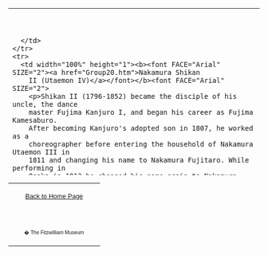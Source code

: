 <html>

<head>

<title>Info</title>
</head>



<div align="center">
  <center>
  <table border="0" width="100%" cellpadding="0" cellspacing="4" height="335">
    <tr>
      <td width="100%" height="24">

<p><font face="Times New Roman" color="#000080"><b><big>&nbsp;</big></b></font></p>

      </td>
    </tr>
    <tr>
      <td width="100%" height="1"><b><font FACE="Arial" SIZE="2"><a href="Group20.htm">Nakamura Shikan
        II (Utaemon IV)</a></font></b><font FACE="Arial" SIZE="2">
        <p>Shikan II (1796-1852) became the disciple of his uncle, the dance
        master Fujima Kanjuro I, and began his career as Fujima Kamesaburo.
        After becoming Kanjuro's adopted son in 1807, he worked as a
        choreographer before entering the household of Nakamura Utaemon III in
        1811 and changing his name to Nakamura Fujitaro. While performing in
        Osaka in 1813 he changed his name again to Nakamura Tsurusuke, gaining
        experience at the local small theatre (<i>koshibai</i>). While playing
        in Kyoto in 1825 he finally assumed the name Shikan II, which he kept
        until 1836, when he was adopted by Utaemon III (who changed his name to
        Tamasuke) and acceded to the name Utaemon IV.</p>
        <p>Back in Edo from Kamigata in 1827, he was punished along with <a href="textQ.htm"> other
        actors</a> for flouting sumptuary laws, and was put under house arrest. He
        became a very popular actor. Unlike Utaemon III, he was big an imposing
        in stature, and he excelled in large-scale 'history' or 'period play' (<i>jidaimono</i>)
        roles such as Matsuomaru in <i><a href="Group3.htm">Sugawara denju tenarai kagami</a></i>
        <a href="Group3.htm">
        (Sugawara and the secrets of calligraphy)</a>. He was not so good at
        domestic play roles (<i>sewamono</i>), but although he specialised in
        male leads (<i>tachiyaku</i>) he occasionally played female roles (<i>onnagata</i>).</p>
        <p>His artistic secrets were handed down to <a href="Group18.htm"> Danjuro
        IX</a>.&nbsp;&nbsp; <a href="Group21.htm">Shikan IV</a> was
        his adopted son.</p>
        </font>
      </td>
    </tr>
  </table>
  </center>
</div>
<table border="0" cellpadding="0" width="100%" cellspacing="4">
  <tr>
    <td width="74%" valign="top">
      <p align="center"><a href="texthomepage.htm"><font face="Arial" size="2">Back
      to Home Page</font></a></td>
  </tr>
  <tr>
    <td width="26%">
      <p align="center"><br>
      <font FACE="Arial" size="1">� The Fitzwilliam Museum</font></p>
    </td>
  </tr>
</table>
<p>&nbsp;</p>
</body>
</html>
